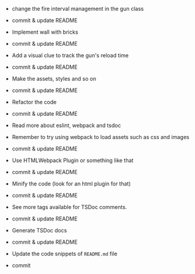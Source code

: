 - change the fire interval management in the gun class
- commit & update README

- Implement wall with bricks
- commit & update README

- Add a visual clue to track the gun's reload time
- commit & update README

- Make the assets, styles and so on
- commit & update README

- Refactor the code
- commit & update README

- Read more about eslint, webpack and tsdoc

- Remember to try using webpack to load assets such as css and images
- commit & update README

- Use HTMLWebpack Plugin or something like that
- commit & update README

- Minify the code (look for an html plugin for that)
- commit & update README

- See more tags available for TSDoc comments.
- commit & update README

- Generate TSDoc docs
- commit & update README

- Update the code snippets of `README.md` file
- commit